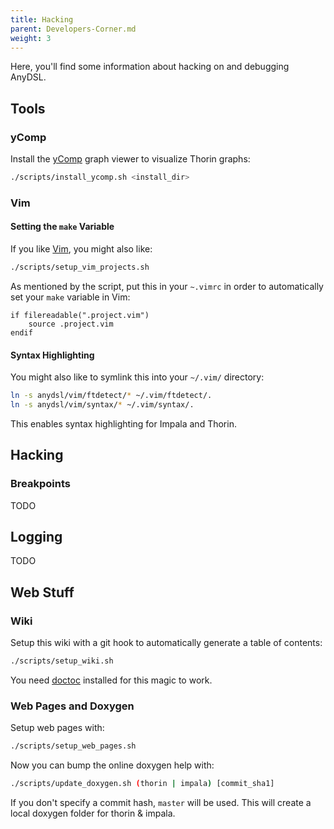```yaml
---
title: Hacking
parent: Developers-Corner.md
weight: 3
---
```


Here, you'll find some information about hacking on and debugging AnyDSL.

## Tools

### yComp

Install the [yComp](https://pp.ipd.kit.edu/firm/yComp) graph viewer to visualize Thorin graphs:
```bash
./scripts/install_ycomp.sh <install_dir>
```
### Vim

#### Setting the ```make``` Variable

If you like [Vim](https://www.vim.org), you might also like:
```bash
./scripts/setup_vim_projects.sh
```
As mentioned by the script, put this in your ```~.vimrc``` in order to automatically set your ```make``` variable in Vim:
```vimscript
if filereadable(".project.vim")
    source .project.vim
endif
```

#### Syntax Highlighting

You might also like to symlink this into your ```~/.vim/``` directory:
```bash
ln -s anydsl/vim/ftdetect/* ~/.vim/ftdetect/.
ln -s anydsl/vim/syntax/* ~/.vim/syntax/.
```
This enables syntax highlighting for Impala and Thorin.

## Hacking

### Breakpoints

TODO

## Logging

TODO

## Web Stuff

### Wiki

Setup this wiki with a git hook to automatically generate a table of contents:
```bash
./scripts/setup_wiki.sh
```
You need [doctoc](https://github.com/thlorenz/doctoc) installed for this magic to work.

### Web Pages and Doxygen

Setup web pages with:
```bash
./scripts/setup_web_pages.sh
```
Now you can bump the online doxygen help with:
```bash
./scripts/update_doxygen.sh (thorin | impala) [commit_sha1]
```
If you don't specify a commit hash, ```master``` will be used.
This will create a local doxygen folder for thorin & impala.

